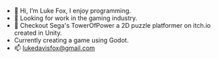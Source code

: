 - 👋 Hi, I’m Luke Fox, I enjoy programming.
- 👀 Looking for work in the gaming industry.
- 💞️ Checkout Sega's TowerOfPower a 2D puzzle platformer on itch.io created in Unity.
- Currently creating a game using Godot.
- 📫 lukedavisfox@gmail.com 

<!---
foxyflow/foxyflow is a ✨ special ✨ repository because its `README.md` (this file) appears on your GitHub profile.
You can click the Preview link to take a look at your changes.
--->
